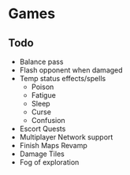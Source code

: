 # Games
## Todo
 - Balance pass
 - Flash opponent when damaged
 - Temp status effects/spells
    - Poison
    - Fatigue
    - Sleep
    - Curse
    - Confusion
 - Escort Quests
 - Multiplayer Network support
 - Finish Maps Revamp
 - Damage Tiles
 - Fog of exploration
 

